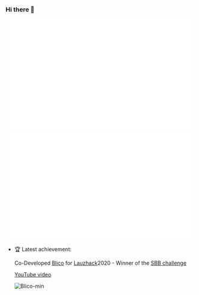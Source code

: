 ### Hi there 👋

![](https://github.com/tripincloud/github-stats/blob/master/generated/overview.svg)
![](https://github.com/tripincloud/github-stats/blob/master/generated/languages.svg)

- :trophy: Latest achievement:

  Co-Developed [Blico](https://github.com/nodiz/Blico) for [Lauzhack](https://lauzhack.com/)2020 - Winner of the [SBB challenge](https://devpost.com/software/blinddetector)
  
  [YouTube video](https://www.youtube.com/watch?v=M2HeJXddtcc)
  
  <img src="Blico-min.gif" alt="Blico-min" style="width: 640px;"/>

<!--
**tripincloud/tripincloud** is a ✨ _special_ ✨ repository because its `README.md` (this file) appears on your GitHub profile.
